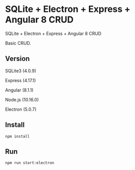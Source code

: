 # SQLite + Electron + Express + Angular 8 CRUD
SQLite + Electron + Express + Angular 8 CRUD

Basic CRUD.

## Version
SQLite3 (4.0.9) 

Express (4.17.1) 

Angular (8.1.1)

Node.js (10.16.0)

Electron (5.0.7)

## Install
`npm install`

##  Run 
`npm run start:electron`
